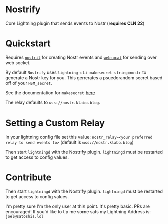 # Nostrify
Core Lightning plugin that sends events to Nostr (**requires CLN 22**)

# Quickstart

Requires [`nostril`](https://github.com/jb55/nostril/tree/master) for creating Nostr events and [`websocat`](https://github.com/vi/websocat) for sending over web socket.

By default `Nostrify` uses `lightning-cli makesecret string=nostr` to generate a Nostr key for you. This generates a psuedorandom secret based off of your `HSM_secret`.

See the documentation for `makesecret` [here](https://lightning.readthedocs.io/lightning-makesecret.7.html?highlight=makesecret)

The relay defaults to `wss://nostr.klabo.blog`.

# Setting a Custom Relay

In your lightning config file set this value:
`nostr_relay=<your preferred relay to send events to>` (default is `wss://nostr.klabo.blog`)

Then start `lightningd` with the Nostrify plugin. `lightningd` must be restarted to get access to config values.

# Contribute

Then start `lightningd` with the Nostrify plugin. `lightningd` must be restarted to get access to config values.

I'm pretty sure I'm the only user at this point. It's pretty basic. PRs are encouraged! If you'd like to tip me some sats my Lightning Address is: `joel@satoshis.lol`
